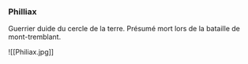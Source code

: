 ### Philliax
Guerrier duide du cercle de la terre.
Présumé mort lors de la bataille de mont-tremblant.


![[Philiax.jpg]]